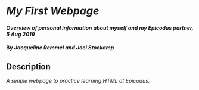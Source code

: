 # _My First Webpage_

#### _Overview of personal information about myself and my Epicodus partner, 5 Aug 2019_

#### By _**Jacqueline Remmel and Joel Stockamp**_

## Description

_A simple webpage to practice learning HTML at Epicodus._
